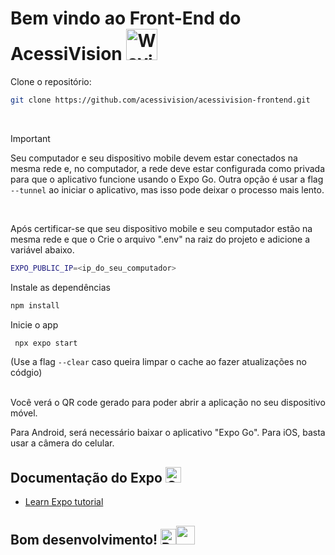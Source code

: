 # Bem vindo ao Front-End do AcessiVision <img src="https://raw.githubusercontent.com/Tarikul-Islam-Anik/Animated-Fluent-Emojis/master/Emojis/Hand%20gestures/Waving%20Hand.png" alt="Waving Hand" width="50" height="50" />

Clone o repositório:
   ```bash
   git clone https://github.com/acessivision/acessivision-frontend.git
   ```

<br>

> [!IMPORTANT]
> Seu computador e seu dispositivo mobile devem estar conectados na mesma rede e, no computador, a rede deve estar configurada como privada para que o aplicativo funcione usando o Expo Go. Outra opção é usar a flag `--tunnel` ao iniciar o aplicativo, mas isso pode deixar o processo mais lento.

<br>

Após certificar-se que seu dispositivo mobile e seu computador estão na mesma rede e que o Crie o arquivo ".env" na raiz do projeto e adicione a variável abaixo.
   ```bash
   EXPO_PUBLIC_IP=<ip_do_seu_computador>
   ```

Instale as dependências

   ```bash
   npm install
   ```

Inicie o app

   ```bash
    npx expo start
   ```
(Use a flag `--clear` caso queira limpar o cache ao fazer atualizações no códgio)

<br>
Você verá o QR code gerado para poder abrir a aplicação no seu dispositivo móvel. 

Para Android, será necessário baixar o aplicativo "Expo Go". Para iOS, basta usar a câmera do celular.

## Documentação do Expo <img src="https://raw.githubusercontent.com/Tarikul-Islam-Anik/Telegram-Animated-Emojis/main/Objects/Open%20Book.webp" alt="Open Book" width="25" height="25" />
- [Learn Expo tutorial](https://docs.expo.dev/tutorial/introduction/)

## Bom desenvolvimento! <img src="https://raw.githubusercontent.com/Tarikul-Islam-Anik/Animated-Fluent-Emojis/master/Emojis/Travel%20and%20places/Rocket.png" alt="Rocket" width="25" height="25" /><img src="https://user-images.githubusercontent.com/74038190/219923809-b86dc415-a0c2-4a38-bc88-ad6cf06395a8.gif" width="30">

